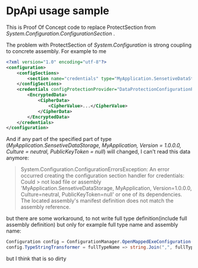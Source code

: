 # DpApi usage sample

This is Proof Of Concept code to replace ProtectSection from *System.Configuration.ConfigurationSection* .

The problem with ProtectSection of *System.Configuration* is strong coupling to concrete assembly. For example to me
```xml
<?xml version="1.0" encoding="utf-8"?>
<configuration>
    <configSections>
        <section name="credentials" type="MyApplication.SensetiveDataStorage, MyApplication, Version=1.0.0.0, Culture=neutral, PublicKeyToken=null" allowLocation="true" allowDefinition="Everywhere" allowExeDefinition="MachineToApplication" overrideModeDefault="Allow" restartOnExternalChanges="true" requirePermission="true" />
    </configSections>
    <credentials configProtectionProvider="DataProtectionConfigurationProvider">
        <EncryptedData>
            <CipherData>
                <CipherValue>...</CipherValue>
            </CipherData>
        </EncryptedData>
    </credentials>
</configuration>
```
And if any part of the specified part of type (*MyApplication.SensetiveDataStorage, MyApplication, Version = 1.0.0.0, Culture = neutral, PublicKeyToken = null*) will changed, I can't read this data anymore:

> System.Configuration.ConfigurationErrorsException: An error occurred creating the configuration section handler for credentials: Could > not load file or assembly 'MyApplication.SensetiveDataStorage, MyApplication, Version=1.0.0.0, Culture=neutral, PublicKeyToken=null' or one of its dependencies. The located assembly's manifest definition does not match the assembly reference.

but there are some workaround, to not write full type definition(include full assembly definition) but only for example full type name and assembly name:

```csharp
Configuration config = ConfigurationManager.OpenMappedExeConfiguration(fileMap, ConfigurationUserLevel.None);
config.TypeStringTransformer = fullTypeName => string.Join(",", fullTypeName.Split(',').Take(2));
```
but I think that is so dirty
